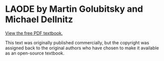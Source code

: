 # LAODE by Martin Golubitsky and Michael Dellnitz

[View the free PDF textbook.](https://osu.app.box.com/v/laode)

This text was originally published commercially, but the copyright was
assigned back to the original authors who have chosen to make it
available as an open-source textbook.
